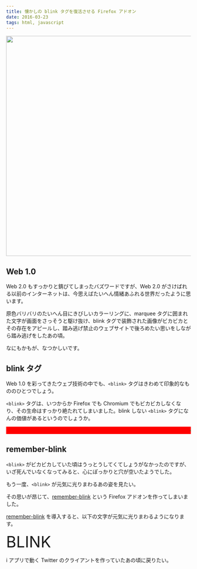```yaml
---
title: 懐かしの blink タグを復活させる Firefox アドオン
date: 2016-03-23
tags: html, javascript
---
```


<img src='/2016/03/23/blink/blink.gif' style='width: 600px;'>

## Web 1.0

Web 2.0 もすっかりと錆びてしまったバズワードですが、Web 2.0 がさけばれる以前のインターネットは、今思えばたいへん情緒あふれる世界だったように思います。

原色バリバリのたいへん目にきびしいカラーリングに、marquee タグに囲まれた文字が画面をさっそうと駆け抜け、blink タグで装飾された画像がビカビカとその存在をアピールし、踏み逃げ禁止のウェブサイトで後ろめたい思いをしながら踏み逃げをしたあの頃。

なにもかもが、なつかしいです。

## blink タグ

Web 1.0 を彩ってきたウェブ技術の中でも、`<blink>` タグはきわめて印象的なもののひとつでしょう。

`<blink>` タグは、いつからか Firefox でも Chromium でもビカビカしなくなり、その生命はすっかり絶たれてしまいました。blink しない `<blink>` タグになんの価値があるというのでしょうか。

<marquee style='background-color: red; color: green; font-weight: bold;'>そしてなぜ、`<marquee>` タグはお目こぼしをもらっているのでしょうか。</marquee>

## remember-blink

`<blink>` がビカビカしていた頃はうっとうしてくてしょうがなかったのですが、いざ死んでいなくなってみると、心にぽっかりと穴が空いたようでした。

もう一度、`<blink>` が元気に光りまわるあの姿を見たい。

その思いが昂じて、[remember-blink](https://github.com/mozamimy/remember-blink) という Firefox アドオンを作ってしまいました。

[remember-blink](https://github.com/mozamimy/remember-blink) を導入すると、以下の文字が元気に光りまわるようになります。

<blink style='font-size: 300%;'>BLINK</blink>

i アプリで動く Twitter のクライアントを作っていたあの頃に戻りたい。
